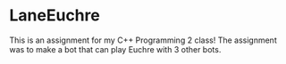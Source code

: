 # LaneEuchre

This is an assignment for my C++ Programming 2 class!
The assignment was to make a bot that can play Euchre with 3 other bots.
